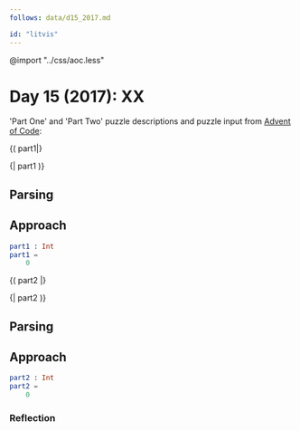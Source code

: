 ```yaml
---
follows: data/d15_2017.md

id: "litvis"
---
```


@import "../css/aoc.less"

# Day 15 (2017): XX

'Part One' and 'Part Two' puzzle descriptions and puzzle input from [Advent of Code](https://adventofcode.com/2017/day/15):

{( part1|}

{| part1 )}

## Parsing

## Approach

```elm {l r}
part1 : Int
part1 =
    0
```

{( part2 |}

{| part2 )}

## Parsing

## Approach

```elm {l r}
part2 : Int
part2 =
    0
```

### Reflection

